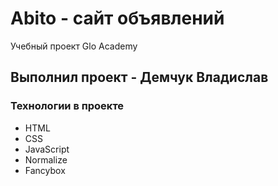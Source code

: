 # Abito - сайт объявлений 
Учебный проект Glo Academy

## Выполнил проект - Демчук Владислав

### Технологии в проекте 
- HTML
- CSS
- JavaScript
- Normalize
- Fancybox
